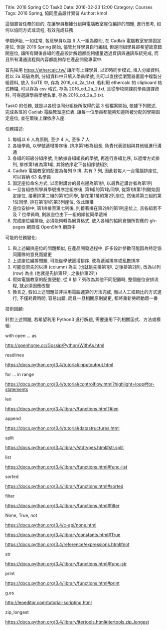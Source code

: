 Title: 2016 Spring CD Task0
Date: 2016-02-23 12:00
Category: Courses
Tags: 2016 Spring, 協同產品設計實習
Author: kmol

這個實習任務的目的, 在讓學員根據分組與電腦教室座位編排的問題, 進行思考, 如何以協同方式或流程, 有效完成任務

<!-- PELICAN_END_SUMMARY -->

學期伊始, 一如往常, 各班學員以每 6 人一組為原則, 在 Cadlab 電腦教室安排固定座位, 但是 2016 Spring 開始, 儘管允許學員自行編組, 但是同組學員卻希望故意錯開座位, 讓所有爾後各組的產品設計解題都能夠儘量透過資訊與通訊系統完成, 而且所有溝通流程與內容都能夠存在產品開發專案中.

首先採用 <https://ethercalc.tw/> 讓所有上課學員, 以即時同步模式, 填入分組資料, 若以 2a 班級為例, 分組資料中只填入學員學號, 則可以直接從瀏覽器畫面中複製分組資料, 放入 SciTE 中, 存為 2016_cd_2a_1.txt, 若利用 ethercalc 的 clipboard 格式轉檔, 可以存為 csv 格式, 存為 2016_cd_2a_2.txt, 且從學校開課前學員選課資料, 可得選課學員學號名單, 存為 2016_cd_2a_3.txt.

Task0 的任務, 就是以各班協同分組後所取得的這 3 個檔案開始, 依據下列敘述, 完成各班的 Cadlab 電腦教室座位表, 讓每一位學員都能夠知道所被分配的學期固定座位, 並在爾後上課依序入座.

任務描述:

1. 每組以 6 人為原則, 至少 4 人, 至多 7 人
2. 各組學員, 以學號遞增排序後, 排序第1者為組長, 負責代表該組與其他組進行溝通
3. 各組的班級分組序號, 則依據各組組長的學號, 再進行各組比序, 以遞增方式排列, 排序第1者為第1組, 其餘依序定下各組序號組別
4. Cadlab 電腦教室的配置為每列 9 排, 共有 7 列, 因此若每人一台電腦排座位, 可以容納 63 名學員
5. 固定座位命名方式, 以面對講台的最右邊為第1排, 以最靠近講台者為第1列
6. 一旦各組依照學員學號排序定組序後, 第1組的第1名同學, 從第1排第1列開始固定座位, 接著排第二組的第1位同學, 排在第1排的第2列座位, 然後將第三組的第1位同學, 排在第1排的第3列座位, 依此類推
7. 座位安排中, 第1排排至第七列後, 則接著排在第2排的第1列座位上, 且各組若不及 7 位學員時, 則該座位由下一組的順位同學遞補
8. 完成座位編排後, 必須能夠轉為網頁格式, 放入各組的協同倉儲所對應的 gh-pages 網頁或 OpenShift 網頁中

可能的任務變化:

1. 與上述編排座位的問題類似, 在產品開發過程中, 許多設計參數可能因為特定協同團隊的意見而變更
2. 上述座位編排問題, 可能從學號遞增排序, 改為遞減排序或亂數排序
3. 可能從原先的以排 (column) 為主 (也就是先排第1排, 之後排第2排), 改為以列 (row) 為主 (也就是先排第1列, 之後排第2列)
4. 假如電腦教室的配置更動, 從 9 排 7 列改為其他不同配置時, 整個座位安排流程, 就必須因應改變
5. 換言之, 假如上述問題並非採用電腦運算的方法完成, 而以人工或類比的方式進行, 不僅耗費時間, 容易出錯, 而且一旦相關原則變更, 都將重新勞師動眾一番

技術回顧:

針對上述問題, 若希望利用 Python3 進行解題, 需要運用下列相關函式、方法或模組:

with open ... as

<http://openhome.cc/Gossip/Python/WithAs.html>

readlines

<https://docs.python.org/3.4/tutorial/inputoutput.html>

for ... in range

<https://docs.python.org/3.4/tutorial/controlflow.html?highlight=loop#for-statements>

len

<https://docs.python.org/3.4/library/functions.html?#len>

append

<https://docs.python.org/3.4/tutorial/datastructures.html>

split

<https://docs.python.org/3.4/library/stdtypes.html#str.split>

list

<https://docs.python.org/3.4/library/functions.html#func-list>

sorted

<https://docs.python.org/3.4/library/functions.html#sorted>

filter

<https://docs.python.org/3.4/library/functions.html#filter>

None, True, not

<https://docs.python.org/3.4/c-api/none.html>

<https://docs.python.org/3.4/library/constants.html#True>

<https://docs.python.org/3.4/reference/expressions.html#not>

str

<https://docs.python.org/3.4/library/functions.html#func-str>

print

<https://docs.python.org/3.4/library/functions.html#print>

g.es

<http://leoeditor.com/tutorial-scripting.html>

zip_longest

<https://docs.python.org/3.4/library/itertools.html#itertools.zip_longest>
